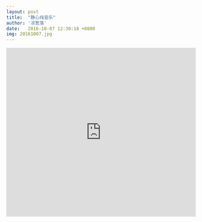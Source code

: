 ```yaml
---
layout: post
title:  "静心纯音乐"
author: '凉葱落'
date:   2016-10-07 12:30:18 +0800
img: 20161007.jpg
---
```


<iframe frameborder="0" src="http://music.163.com/outchain/player?type=0&id=469708961&auto=1&height=430" allowfullscreen style="width:100%;height:450px"></iframe>




